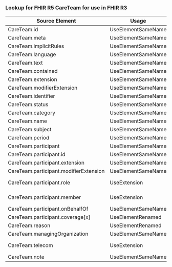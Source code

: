 ### Lookup for FHIR R5 CareTeam for use in FHIR R3

| Source Element | Usage | Target |
| -------------- | ----- | ------ |
| CareTeam.id | UseElementSameName | CareTeam.id |
| CareTeam.meta | UseElementSameName | CareTeam.meta |
| CareTeam.implicitRules | UseElementSameName | CareTeam.implicitRules |
| CareTeam.language | UseElementSameName | CareTeam.language |
| CareTeam.text | UseElementSameName | CareTeam.text |
| CareTeam.contained | UseElementSameName | CareTeam.contained |
| CareTeam.extension | UseElementSameName | CareTeam.extension |
| CareTeam.modifierExtension | UseElementSameName | CareTeam.modifierExtension |
| CareTeam.identifier | UseElementSameName | CareTeam.identifier |
| CareTeam.status | UseElementSameName | CareTeam.status |
| CareTeam.category | UseElementSameName | CareTeam.category |
| CareTeam.name | UseElementSameName | CareTeam.name |
| CareTeam.subject | UseElementSameName | CareTeam.subject |
| CareTeam.period | UseElementSameName | CareTeam.period |
| CareTeam.participant | UseElementSameName | CareTeam.participant |
| CareTeam.participant.id | UseElementSameName | CareTeam.participant.id |
| CareTeam.participant.extension | UseElementSameName | CareTeam.participant.extension |
| CareTeam.participant.modifierExtension | UseElementSameName | CareTeam.participant.modifierExtension |
| CareTeam.participant.role | UseExtension | http://hl7.org/fhir/5.0/StructureDefinition/extension-CareTeam.participant.role |
| CareTeam.participant.member | UseExtension | http://hl7.org/fhir/5.0/StructureDefinition/extension-CareTeam.participant.member |
| CareTeam.participant.onBehalfOf | UseElementSameName | CareTeam.participant.onBehalfOf |
| CareTeam.participant.coverage[x] | UseElementRenamed | CareTeam.participant.period |
| CareTeam.reason | UseElementRenamed | CareTeam.reasonCode |
| CareTeam.managingOrganization | UseElementSameName | CareTeam.managingOrganization |
| CareTeam.telecom | UseExtension | http://hl7.org/fhir/5.0/StructureDefinition/extension-CareTeam.telecom |
| CareTeam.note | UseElementSameName | CareTeam.note |
